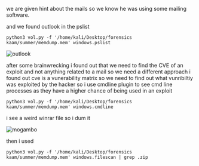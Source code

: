 we are given hint about the mails so we know he was using some mailing software.

and we found outlook in the pslist

`python3 vol.py -f '/home/kali/Desktop/forensics kaam/summer/memdump.mem' windows.pslist `

![outlook](https://github.com/adwait3/forensics-ST/assets/148553626/b7a526d2-c707-4751-a86b-9129ffd24de1)

after some brainwrecking i found out that we need to find the CVE of an exploit and not anything related to a mail so we need a different approach i found out cve is a vunerability matrix so we need to find out what vunribiltiy was exploited by the hacker
so i use cmdline plugin to see cmd line processes as they have a higher chance of being used in an exploit

`python3 vol.py -f '/home/kali/Desktop/forensics kaam/summer/memdump.mem' windows.cmdline `

i see a weird winrar file so i dum it 

![mogambo](https://github.com/adwait3/forensics-ST/assets/148553626/d6f63f8f-52d4-444b-aad2-f974e6b7db7c)

then i used 

```
python3 vol.py -f '/home/kali/Desktop/forensics kaam/summer/memdump.mem' windows.filescan | grep .zip

```
